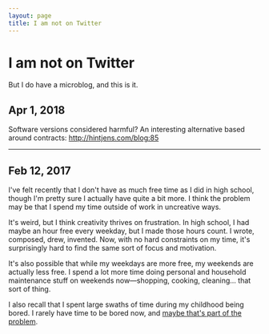 ```yaml
---
layout: page
title: I am not on Twitter
---
```


# I am not on Twitter

But I do have a microblog, and this is it.

## Apr 1, 2018

Software versions considered harmful? An interesting alternative based around contracts:
<http://hintjens.com/blog:85>

---

## Feb 12, 2017

I've felt recently that I don't have as much free time as I
did in high school, though I'm pretty sure I actually have
quite a bit more. I think the problem may be that I spend my
time outside of work in uncreative ways.

It's weird, but I think creativity thrives on frustration.
In high school, I had maybe an hour free every weekday, but
I made those hours count. I wrote, composed, drew, invented.
Now, with no hard constraints on my time,
it's surprisingly hard to find the same sort of focus and
motivation.

It's also possible that while my weekdays are more free,
my weekends are actually less free. I spend a lot more time
doing personal and household maintenance stuff on weekends
now—shopping, cooking, cleaning... that sort of thing.

I also recall that I spent large swaths of time during my
childhood being bored. I rarely have time to be bored now,
and [maybe that's part of the problem](https://www.brainpickings.org/2014/06/19/adam-phillips-boredom/).

